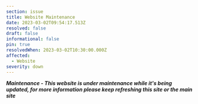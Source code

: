 ```yaml
---
section: issue
title: Website Maintenance
date: 2023-03-02T09:54:17.513Z
resolved: false
draft: false
informational: false
pin: true
resolvedWhen: 2023-03-02T10:30:00.000Z
affected:
  - Website
severity: down
---
```

***M﻿aintenance - This website is under maintenance while it's being updated, for more information please keep refreshing this site or the main site***